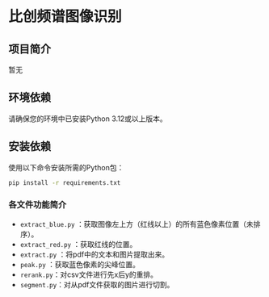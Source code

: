 # 比创频谱图像识别

## 项目简介
暂无

## 环境依赖
请确保您的环境中已安装Python 3.12或以上版本。

## 安装依赖
使用以下命令安装所需的Python包：
```bash
pip install -r requirements.txt
```

### 各文件功能简介
- `extract_blue.py` ：获取图像左上方（红线以上）的所有蓝色像素位置（未排序）。
- `extract_red.py` ：获取红线的位置。
- `extract.py` ：将pdf中的文本和图片提取出来。
- `peak.py` ：获取蓝色像素的尖峰位置。
- `rerank.py`：对csv文件进行先x后y的重排。
- `segment.py`：对从pdf文件获取的图片进行切割。

